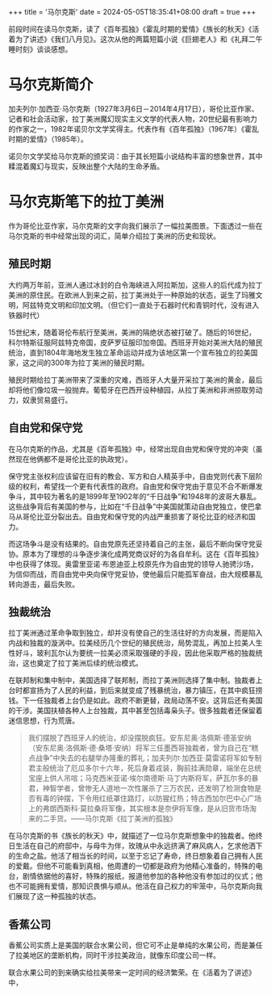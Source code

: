 +++ 
title = '马尔克斯' 
date = 2024-05-05T18:35:41+08:00 
draft = true 
+++

前段时间在读马尔克斯，读了《百年孤独》《霍乱时期的爱情》《族长的秋天》《活着为了讲述》《我们八月见》。这次从他的两篇短篇小说《巨翅老人》和《礼拜二午睡时刻》谈谈感想。

# 马尔克斯简介

加夫列尔·加西亚·马尔克斯（1927年3月6日－2014年4月17日），哥伦比亚作家、记者和社会活动家，拉丁美洲魔幻现实主义文学的代表人物，20世纪最有影响力的作家之一，1982年诺贝尔文学奖得主。代表作有《百年孤独》（1967年）《霍乱时期的爱情》（1985年）。

诺贝尔文学奖给马尔克斯的颁奖词：由于其长短篇小说结构丰富的想象世界，其中糅混着魔幻与现实，反映出整个大陆的生命矛盾。

# 马尔克斯笔下的拉丁美洲

作为哥伦比亚作家，马尔克斯的文字向我们展示了一幅拉美图景。下面透过一些在马尔克斯的书中经常出现的词汇，简单介绍拉丁美洲的历史和现状。

## 殖民时期

大约两万年前，亚洲人通过冰封的白令海峡进入阿拉斯加，这些人的后代成为拉丁美洲的原住民。在欧洲人到来之前，拉丁美洲处于一种原始的状态，诞生了玛雅文明，阿兹特克文明和印加文明。（但它们一直处于石器时代和青铜时代，没有进入铁器时代）

15世纪末，随着哥伦布航行至美洲，美洲的隔绝状态被打破了。随后的16世纪，科尔特斯征服阿兹特克帝国，皮萨罗征服印加帝国。西班牙开始对美洲大陆的殖民统治，直到1804年海地发生独立革命运动并成为该地区第一个宣布独立的拉美国家，这之间的300年为拉丁美洲的殖民时期。

殖民时期给拉丁美洲带来了深重的灾难，西班牙人大量开采拉丁美洲的黄金，最后却将他们像垃圾一般抛弃。葡萄牙在巴西开设种植园，从拉丁美洲和非洲掠取劳动力，奴隶贸易盛行。

## 自由党和保守党

在马尔克斯的作品，尤其是《百年孤独》中，经常出现自由党和保守党的冲突（虽然现在他俩都不是哥伦比亚的执政党）。

保守党主张权利应该留在旧有的教会、军方和白人精英手中，自由党则代表下层阶级的权利，希望找一个更有代表性的政府。自由党和保守党由于意见不合不断爆发争斗，其中较为著名的是1899年至1902年的“千日战争”和1948年的波哥大暴乱。这些战争背后有美国的参与，比如在“千日战争”中美国就策动自由党独立，使巴拿马从哥伦比亚分裂出去。自由党和保守党的内战严重损害了哥伦比亚的经济和国力。

而这场争斗是没有结果的。自由党原先还坚持着自己的主张，最后不断向保守党妥协。原本为了理想的斗争逐步演化成两党商议好的为各自牟利。这在《百年孤独》中也获得了体现。奥雷里亚诺·布恩迪亚上校原先作为自由党的领导人驰骋沙场，为信仰而战，而自由党中央向保守党妥协，使他最后只能孤军奋战，由大规模暴乱转向游击，最后失败。

## 独裁统治

拉丁美洲通过革命争取到独立，却并没有使自己的生活往好的方向发展，而是陷入内战和独裁的漩涡中。拉美经历几个世纪的殖民统治，局势混乱，再加上拉美人生性好斗，玻利瓦尔认为要统一拉美必须采取强硬的手段，因此他采取严格的独裁统治，这也奠定了拉丁美洲后续的统治模式。

在联邦制和集中制中，美国选择了联邦制，而拉丁美洲则选择了集中制。独裁者上台时都宣扬为了人民的利益，到后来就变成了残暴统治，暴力镇压，在其中疯狂捞钱。下一任独裁者上台仍是如此。政府不断更替，政局动荡不安。这背后还有美国的干涉。美国扶植各种人上台独裁，其中甚至包括毒枭头子。很多独裁者还保留着迷信思想，行为荒唐。

> 我们摆脱了西班牙人的统治，却没摆脱疯狂。安东尼奥·洛佩斯·德圣安纳（安东尼奥·洛佩斯·德·桑塔·安纳）将军三任墨西哥独裁者，曾为自己在“糕点战争”中失去的右腿举办隆重的葬礼；加夫列尔·加西亚·莫雷诺将军如专制君主般统治了厄瓜多尔十六年，死后身着戎装，胸前挂满勋章，端坐在总统宝座上供人吊唁；马克西米亚诺·埃尔南德斯·马丁内斯将军，萨瓦尔多的暴君，神智学者，曾惨无人道地一次性屠杀了三万农民，还发明了检测食物是否有毒的钟摆，下令用红纸罩住路灯，以防猩红热；特古西加尔巴中心广场上的弗朗西斯科·莫拉桑将军像，其实根本是奈伊将军像，是从旧货市场淘来的二手货。——马尔克斯《拉丁美洲的孤独》

在马尔克斯的书《族长的秋天》中，就描述了一位马尔克斯想象中的独裁者。他终日生活在自己的府邸中，与母牛为伴，玫瑰从中永远挤满了麻风病人，乞求他洒下的生命之盐。他活了相当长的时间，以至于忘记了寿命，终日想象着自己拥有人民的爱戴。但他不可能看到真相，他周遭的一切都是政府为他精心准备的，特殊的电台，剧情依据他的喜好，特殊的报纸，报道他参加的各种他没有参加过的仪式；他也不可能拥有爱情，那知识畏惧与顺从。他活在自己权力的牢笼中，马尔克斯向我们展现了这一种孤独的状态。

## 香蕉公司

香蕉公司实质上是美国的联合水果公司，但它可不止是单纯的水果公司，而是兼任了拉美地区的垄断机构，同时干涉拉美政治，就像东印度公司一样。

联合水果公司的到来确实给拉美带来一定时间的经济繁荣。在《活着为了讲述》中，